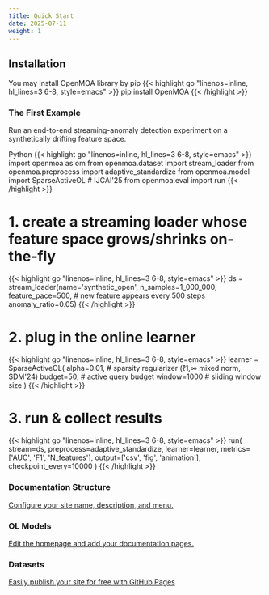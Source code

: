 ```yaml
---
title: Quick Start
date: 2025-07-11
weight: 1
---
```


## Installation

You may install OpenMOA library by pip
{{< highlight go "linenos=inline, hl_lines=3 6-8, style=emacs" >}}
pip install OpenMOA
{{< /highlight >}}


### The First Example

Run an end-to-end streaming-anomaly detection experiment on a synthetically drifting feature space.

Python
{{< highlight go "linenos=inline, hl_lines=3 6-8, style=emacs" >}}
import openmoa as om
from openmoa.dataset import stream_loader
from openmoa.preprocess import adaptive_standardize
from openmoa.model import SparseActiveOL  # IJCAI'25
from openmoa.eval import run
{{< /highlight >}}
# 1. create a streaming loader whose feature space grows/shrinks on-the-fly
{{< highlight go "linenos=inline, hl_lines=3 6-8, style=emacs" >}}
ds = stream_loader(name='synthetic_open',
                   n_samples=1_000_000,
                   feature_pace=500,   # new feature appears every 500 steps
                   anomaly_ratio=0.05)
{{< /highlight >}}
# 2. plug in the online learner
{{< highlight go "linenos=inline, hl_lines=3 6-8, style=emacs" >}}
learner = SparseActiveOL(
    alpha=0.01,           # sparsity regularizer (ℓ1,∞ mixed norm, SDM'24)
    budget=50,            # active query budget
    window=1000           # sliding window size
)
{{< /highlight >}}
# 3. run & collect results
{{< highlight go "linenos=inline, hl_lines=3 6-8, style=emacs" >}}
run(
    stream=ds,
    preprocess=adaptive_standardize,
    learner=learner,
    metrics=['AUC', 'F1', 'N_features'],
    output=['csv', 'fig', 'animation'],
    checkpoint_every=10000
)
{{< /highlight >}}

### Documentation Structure

[Configure your site name, description, and menu.](https://docs.hugoblox.com/tutorial/blog/)

### OL Models

[Edit the homepage and add your documentation pages.](https://docs.hugoblox.com/tutorial/blog/)

### Datasets

[Easily publish your site for free with GitHub Pages](https://docs.hugoblox.com/tutorial/blog/)
